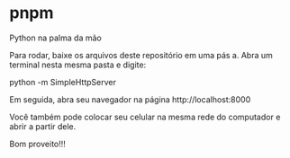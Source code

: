 # pnpm
Python na palma da mão


Para rodar, baixe os arquivos deste repositório em uma pás a. Abra um terminal nesta mesma pasta e digite:

python -m SimpleHttpServer


Em seguida, abra seu navegador na página http://localhost:8000


Você também pode colocar seu celular na mesma rede do computador e abrir a partir dele.

Bom proveito!!!

